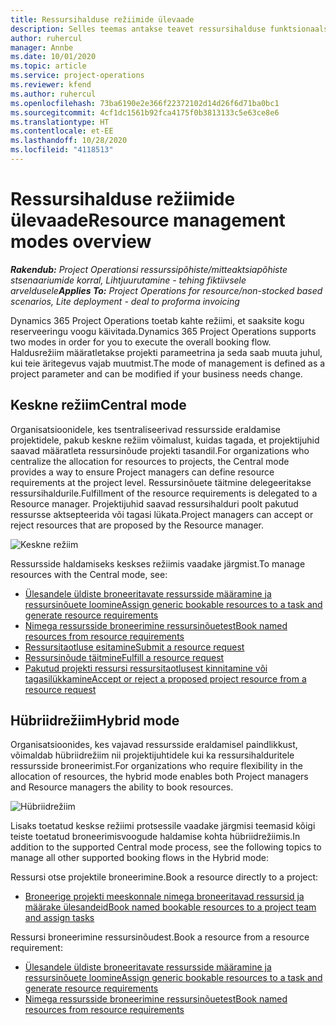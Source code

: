 ```yaml
---
title: Ressursihalduse režiimide ülevaade
description: Selles teemas antakse teavet ressursihalduse funktsionaalsusest Dynamics 365 Project Operationsis.
author: ruhercul
manager: Annbe
ms.date: 10/01/2020
ms.topic: article
ms.service: project-operations
ms.reviewer: kfend
ms.author: ruhercul
ms.openlocfilehash: 73ba6190e2e366f22372102d14d26f6d71ba0bc1
ms.sourcegitcommit: 4cf1dc1561b92fca4175f0b3813133c5e63ce8e6
ms.translationtype: HT
ms.contentlocale: et-EE
ms.lasthandoff: 10/28/2020
ms.locfileid: "4118513"
---
```

# <a name="resource-management-modes-overview"></a><span data-ttu-id="52a73-103">Ressursihalduse režiimide ülevaade</span><span class="sxs-lookup"><span data-stu-id="52a73-103">Resource management modes overview</span></span>

<span data-ttu-id="52a73-104">_**Rakendub:** Project Operationsi ressurssipõhiste/mitteaktsiapõhiste stsenaariumide korral,  Lihtjuurutamine - tehing fiktiivsele arveldusele_</span><span class="sxs-lookup"><span data-stu-id="52a73-104">_**Applies To:** Project Operations for resource/non-stocked based scenarios, Lite deployment - deal to proforma invoicing_</span></span>


<span data-ttu-id="52a73-105">Dynamics 365 Project Operations toetab kahte režiimi, et saaksite kogu reserveeringu voogu käivitada.</span><span class="sxs-lookup"><span data-stu-id="52a73-105">Dynamics 365 Project Operations supports two modes in order for you to execute the overall booking flow.</span></span> <span data-ttu-id="52a73-106">Haldusrežiim määratletakse projekti parameetrina ja seda saab muuta juhul, kui teie äritegevus vajab muutmist.</span><span class="sxs-lookup"><span data-stu-id="52a73-106">The mode of management is defined as a project parameter and can be modified if your business needs change.</span></span>    

## <a name="central-mode"></a><span data-ttu-id="52a73-107">Keskne režiim</span><span class="sxs-lookup"><span data-stu-id="52a73-107">Central mode</span></span>
<span data-ttu-id="52a73-108">Organisatsioonidele, kes tsentraliseerivad ressursside eraldamise projektidele, pakub keskne režiim võimalust, kuidas tagada, et projektijuhid saavad määratleta ressursinõude projekti tasandil.</span><span class="sxs-lookup"><span data-stu-id="52a73-108">For organizations who centralize the allocation for resources to projects, the Central mode provides a way to ensure Project managers can define resource requirements at the project level.</span></span> <span data-ttu-id="52a73-109">Ressursinõuete täitmine delegeeritakse ressursihaldurile.</span><span class="sxs-lookup"><span data-stu-id="52a73-109">Fulfillment of the resource requirements is delegated to a Resource manager.</span></span> <span data-ttu-id="52a73-110">Projektijuhid saavad ressursihalduri poolt pakutud ressursse aktsepteerida või tagasi lükata.</span><span class="sxs-lookup"><span data-stu-id="52a73-110">Project managers can accept or reject resources that are proposed by the Resource manager.</span></span>

![Keskne režiim](./media/resource-management-central.png)

<span data-ttu-id="52a73-112">Ressursside haldamiseks keskses režiimis vaadake järgmist.</span><span class="sxs-lookup"><span data-stu-id="52a73-112">To manage resources with the Central mode, see:</span></span>

- [<span data-ttu-id="52a73-113">Ülesandele üldiste broneeritavate ressursside määramine ja ressursinõuete loomine</span><span class="sxs-lookup"><span data-stu-id="52a73-113">Assign generic bookable resources to a task and generate resource requirements</span></span>](https://docs.microsoft.com/dynamics365/project-service/assign-generic-bookable-resource)
- [<span data-ttu-id="52a73-114">Nimega ressursside broneerimine ressursinõuetest</span><span class="sxs-lookup"><span data-stu-id="52a73-114">Book named resources from resource requirements</span></span>](https://docs.microsoft.com/dynamics365/project-service/book-named-resource)
- [<span data-ttu-id="52a73-115">Ressursitaotluse esitamine</span><span class="sxs-lookup"><span data-stu-id="52a73-115">Submit a resource request</span></span>](https://docs.microsoft.com/dynamics365/project-service/submit-resource-request)
- [<span data-ttu-id="52a73-116">Ressursinõude täitmine</span><span class="sxs-lookup"><span data-stu-id="52a73-116">Fulfill a resource request</span></span>](https://docs.microsoft.com/dynamics365/project-service/resource-management-fulfill-requests)
- [<span data-ttu-id="52a73-117">Pakutud projekti ressursi ressursitaotlusest kinnitamine või tagasilükkamine</span><span class="sxs-lookup"><span data-stu-id="52a73-117">Accept or reject a proposed project resource from a resource request</span></span>](https://docs.microsoft.com/dynamics365/project-service/accept-reject-proposed-resource)

## <a name="hybrid-mode"></a><span data-ttu-id="52a73-118">Hübriidrežiim</span><span class="sxs-lookup"><span data-stu-id="52a73-118">Hybrid mode</span></span>
<span data-ttu-id="52a73-119">Organisatsioonides, kes vajavad ressursside eraldamisel paindlikkust, võimaldab hübriidrežiim nii projektijuhtidele kui ka ressursihalduritele ressursside broneerimist.</span><span class="sxs-lookup"><span data-stu-id="52a73-119">For organizations who require flexibility in the allocation of resources, the hybrid mode enables both Project managers and Resource managers the ability to book resources.</span></span>

![Hübriidrežiim](./media/resource-management-hybrid.png)

<span data-ttu-id="52a73-121">Lisaks toetatud keskse režiimi protsessile vaadake järgmisi teemasid kõigi teiste toetatud broneerimisvoogude haldamise kohta hübriidrežiimis.</span><span class="sxs-lookup"><span data-stu-id="52a73-121">In addition to the supported Central mode process, see the following topics to manage all other supported booking flows in the Hybrid mode:</span></span>

<span data-ttu-id="52a73-122">Ressursi otse projektile broneerimine.</span><span class="sxs-lookup"><span data-stu-id="52a73-122">Book a resource directly to a project:</span></span>
- [<span data-ttu-id="52a73-123">Broneerige projekti meeskonnale nimega broneeritavad ressursid ja määrake ülesandeid</span><span class="sxs-lookup"><span data-stu-id="52a73-123">Book named bookable resources to a project team and assign tasks</span></span>](https://docs.microsoft.com/dynamics365/project-service/assign-named-bookable-resource)

<span data-ttu-id="52a73-124">Ressursi broneerimine ressursinõudest.</span><span class="sxs-lookup"><span data-stu-id="52a73-124">Book a resource from a resource requirement:</span></span>
- [<span data-ttu-id="52a73-125">Ülesandele üldiste broneeritavate ressursside määramine ja ressursinõuete loomine</span><span class="sxs-lookup"><span data-stu-id="52a73-125">Assign generic bookable resources to a task and generate resource requirements</span></span>](https://docs.microsoft.com/dynamics365/project-service/assign-generic-bookable-resource)
- [<span data-ttu-id="52a73-126">Nimega ressursside broneerimine ressursinõuetest</span><span class="sxs-lookup"><span data-stu-id="52a73-126">Book named resources from resource requirements</span></span>](https://docs.microsoft.com/dynamics365/project-service/book-named-resource)
